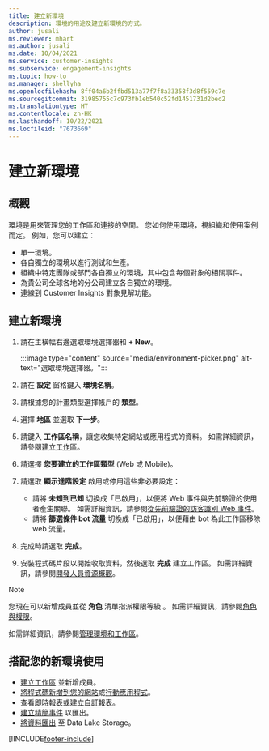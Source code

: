 ```yaml
---
title: 建立新環境
description: 環境的用途及建立新環境的方式。
author: jusali
ms.reviewer: mhart
ms.author: jusali
ms.date: 10/04/2021
ms.service: customer-insights
ms.subservice: engagement-insights
ms.topic: how-to
ms.manager: shellyha
ms.openlocfilehash: 8ff04a6b2ffbd513a77f7f8a33358f3d8f559c7e
ms.sourcegitcommit: 31985755c7c973fb1eb540c52fd1451731d2bed2
ms.translationtype: HT
ms.contentlocale: zh-HK
ms.lasthandoff: 10/22/2021
ms.locfileid: "7673669"
---
```

# <a name="create-a-new-environment"></a>建立新環境 

## <a name="overview"></a>概觀

環境是用來管理您的工作區和連接的空間。 您如何使用環境，視組織和使用案例而定。 例如，您可以建立：

- 單一環境。
- 各自獨立的環境以進行測試和生產。
- 組織中特定團隊或部門各自獨立的環境，其中包含每個對象的相關事件。
- 為貴公司全球各地的分公司建立各自獨立的環境。
- 連線到 Customer Insights 對象見解功能。

## <a name="create-a-new-environment"></a>建立新環境

1. 請在主橫幅右邊選取環境選擇器和 **+ New**。

   :::image type="content" source="media/environment-picker.png" alt-text="選取環境選擇器。":::

1. 請在 **設定** 窗格鍵入 **環境名稱**。

1. 請根據您的計畫類型選擇帳戶的 **類型**。

1. 選擇 **地區** 並選取 **下一步**。 

1. 請鍵入 **工作區名稱**，讓您收集特定網站或應用程式的資料。 如需詳細資訊，請參閱[建立工作區](create-workspace.md)。

1. 請選擇 **您要建立的工作區類型** (Web 或 Mobile)。 

1. 請選取 **顯示進階設定** 啟用或停用這些非必要設定：

   - 請將 **未知到已知** 切換成「已啟用」，以便將 Web 事件與先前驗證的使用者產生關聯。 如需詳細資訊，請參閱[從先前驗證的訪客識別 Web 事件](unknown-to-known.md)。
   - 請將 **篩選條件 bot 流量** 切換成「已啟用」，以便藉由 bot 為此工作區移除 web 流量。 

1. 完成時請選取 **完成**。 

1. 安裝程式碼片段以開始收取資料，然後選取 **完成** 建立工作區。 如需詳細資訊，請參閱[開發人員資源概觀](developer-resources.md)。

> [!NOTE]
> 您現在可以新增成員並從 **角色** 清單指派權限等級 。 如需詳細資訊，請參閱[角色與權限](user-roles.md)。 

如需詳細資訊，請參閱[管理環境和工作區](manage-environments-workspaces.md)。

## <a name="work-with-your-new-environment"></a>搭配您的新環境使用

- [建立工作區](../engagement-insights/create-workspace.md) 並新增成員。
- [將程式碼新增到您的網站](../engagement-insights/instrument-website.md)或[行動應用程式](../engagement-insights/developer-resources.md#capture-events-from-mobile-apps)。
- 查看[即時報表](../engagement-insights/view-reports.md)或建立[自訂報表](../engagement-insights/custom-reports.md)。
- [建立精簡事件](../engagement-insights/refined-events.md) 以匯出。
- [將資料匯出](../engagement-insights/export-events.md) 至 Data Lake Storage。

[!INCLUDE[footer-include](../includes/footer-banner.md)]

